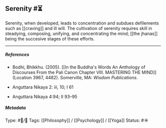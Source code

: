 ## Serenity #⏳

Serenity, when developed, leads to concentration and subdues defilements such as [[craving]] and ill will. The cultivation of serenity requires skill in steadying, composing, unifying, and concentrating the mind; [[the jhanas]] being the succesive stages of these efforts. 

___

##### References

- Bodhi, Bhikkhu. (2005). [[In the Buddha's Words An Anthology of Discourses From the Pali Canon Chapter VIII. MASTERING THE MIND]] (Location 3967, 4482). Somerville, MA: _Wisdom Publications_.

- Anguttara Nikaya 2: iii, 10; I 61

- Anguttara Nikaya 4:94; II 93–95

##### Metadata
Type: #🔵/🔵 
Tags:  [[Philosophy]] / [[Psychology]] / [[Yoga]]
Status:  #☀️ 